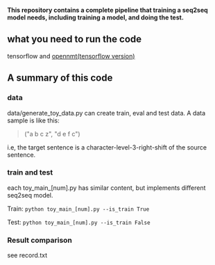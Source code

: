 **This repository contains a complete pipeline that training a seq2seq model needs, including training a model, and doing the test.**
## what you need to run the code
tensorflow and [opennmt(tensorflow version)](https://github.com/OpenNMT/OpenNMT-tf)
## A summary of this code
### data
data/generate_toy_data.py can create train, eval and test data. A data sample is like this:
> ("a b c z", "d e f c")

i.e, the target sentence is a character-level-3-right-shift of the source sentence.

### train and test
each toy_main_\[num\].py has similar content, but implements different seq2seq model.

Train: `python toy_main_[num].py --is_train True`

Test: `python toy_main_[num].py --is_train False`


### Result comparison
see record.txt